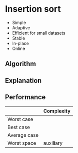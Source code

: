 # Insertion sort

- Simple
- Adaptive
- Efficient for small datasets
- Stable
- In-place
- Online

## Algorithm

## Explanation

## Performance

|              | Complexity |
| :----------- | :--------- |
| Worst case   |            |
| Best case    |            |
| Average case |            |
| Worst space  |  auxiliary |

